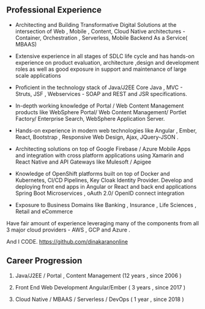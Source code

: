 ## Professional Experience

- Architecting and Building Transformative Digital Solutions at the intersection of Web , Mobile , Content, Cloud Native architectures - Container, Orchestration , Serverless, Mobile Backend As a Service( MBAAS) 

- Extensive experience in all stages of SDLC life cycle and has hands-on experience on product evaluation, architecture ,design and development roles as well as good exposure in support and maintenance of large scale applications 

- Proficient in the technology stack of Java/J2EE Core Java , MVC - Struts, JSF , Webservices - SOAP and REST and JSR specifications. 

- In-depth working knowledge of Portal / Web Content Management products like WebSphere Portal/ Web Content Management/ Portlet Factory/ Enterprise Search, WebSphere Application Server. 

- Hands-on experience in modern web technologies like Angular , Ember, React, Bootstrap , Responsive Web Design, Ajax, JQuery-JSON . 

- Architecting solutions on top of Google Firebase / Azure Mobile Apps and integration with cross platform applications using Xamarin and React Native and API Gateways like Mulesoft / Apigee

- Knowledge of  OpenShift platforms built on top of Docker and Kubernetes, CI/CD Pipelines, Key Cloak Identity Provider. Develop and deploying front end apps in Angular or React and back end applications Spring Boot Microservices , oAuth 2.0/ OpenID connect integration 


- Exposure to Business Domains like Banking , Insurance , Life Sciences , Retail and eCommerce 

Have fair amount of experience leveraging many of the components from all 3 major cloud providers - AWS , GCP and Azure . 

And I CODE. https://github.com/dinakaranonline

## Career Progression 

1. Java/J2EE / Portal , Content Management (12 years , since 2006 ) 

2. Front End Web Development Angular/Ember ( 3 years , since 2017 )

3. Cloud Native / MBAAS / Serverless / DevOps ( 1 year , since 2018 )


